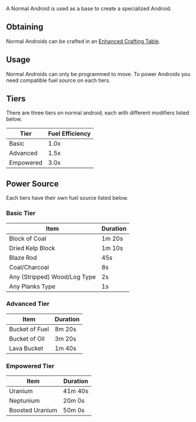 A Normal Android is used as a base to create a specialized Android.

## Obtaining
Normal Androids can be crafted in an [Enhanced Crafting Table](https://github.com/Slimefun/Slimefun4/wiki/Enhanced-Crafting-Table).

## Usage
Normal Androids can only be programmed to move.
To power Androids you need compatible fuel source on each tiers.

## Tiers
There are three tiers on normal android, each with different modifiers listed below.

| Tier | Fuel Efficiency |
| ---- | --------------- |
| Basic | 1.0x |
| Advanced | 1.5x |
| Empowered | 3.0x |

## Power Source
Each tiers have their own fuel source listed below.

### Basic Tier
| Item | Duration |
| ---- | -------- |
| Block of Coal | 1m 20s |
| Dried Kelp Block | 1m 10s |
| Blaze Rod | 45s |
| Coal/Charcoal | 8s |
| Any (Stripped) Wood/Log Type | 2s |
| Any Planks Type | 1s |

### Advanced Tier
| Item | Duration |
| ---- | -------- |
| Bucket of Fuel | 8m 20s |
| Bucket of Oil | 3m 20s |
| Lava Bucket | 1m 40s ||

### Empowered Tier
| Item | Duration |
| ---- | -------- |
| Uranium | 41m 40s |
| Neptunium | 20m 0s |
| Boosted Uranium | 50m 0s |
